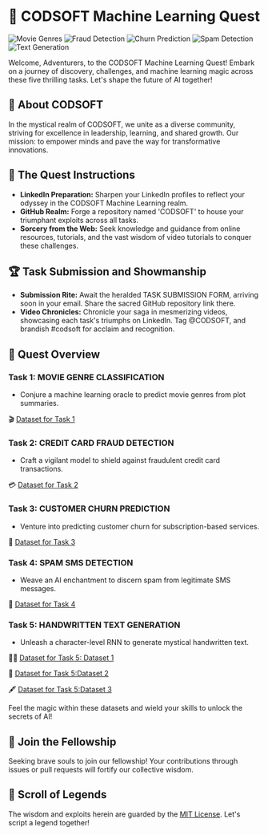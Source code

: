 # 🚀 CODSOFT Machine Learning Quest
![Movie Genres](https://img.shields.io/badge/Movie%20Genres-Classification-brightgreen) ![Fraud Detection](https://img.shields.io/badge/Fraud%20Detection-Enabled-red) ![Churn Prediction](https://img.shields.io/badge/Churn%20Prediction-Enabled-orange) ![Spam Detection](https://img.shields.io/badge/Spam%20Detection-Activated-red) ![Text Generation](https://img.shields.io/badge/Text%20Generation-Enabled-blue)

Welcome, Adventurers, to the CODSOFT Machine Learning Quest! Embark on a journey of discovery, challenges, and machine learning magic across these five thrilling tasks. Let's shape the future of AI together!

## 🌟 About CODSOFT

In the mystical realm of CODSOFT, we unite as a diverse community, striving for excellence in leadership, learning, and shared growth. Our mission: to empower minds and pave the way for transformative innovations.

## 📜 The Quest Instructions

- **LinkedIn Preparation:** Sharpen your LinkedIn profiles to reflect your odyssey in the CODSOFT Machine Learning realm.
- **GitHub Realm:** Forge a repository named 'CODSOFT' to house your triumphant exploits across all tasks.
- **Sorcery from the Web:** Seek knowledge and guidance from online resources, tutorials, and the vast wisdom of video tutorials to conquer these challenges.

## 🏆 Task Submission and Showmanship

- **Submission Rite:** Await the heralded TASK SUBMISSION FORM, arriving soon in your email. Share the sacred GitHub repository link there.
- **Video Chronicles:** Chronicle your saga in mesmerizing videos, showcasing each task's triumphs on LinkedIn. Tag @CODSOFT, and brandish #codsoft for acclaim and recognition.

## 🌌 Quest Overview

### Task 1: MOVIE GENRE CLASSIFICATION
- Conjure a machine learning oracle to predict movie genres from plot summaries.

🎬 [Dataset for Task 1](https://www.kaggle.com/datasets/hijest/genre-classification-dataset-imdb)

### Task 2: CREDIT CARD FRAUD DETECTION
- Craft a vigilant model to shield against fraudulent credit card transactions.

💳 [Dataset for Task 2](https://www.kaggle.com/datasets/kartik2112/fraud-detection)

### Task 3: CUSTOMER CHURN PREDICTION
- Venture into predicting customer churn for subscription-based services.

🔄 [Dataset for Task 3](https://www.kaggle.com/datasets/shantanudhakadd/bank-customer-churn-prediction)

### Task 4: SPAM SMS DETECTION
- Weave an AI enchantment to discern spam from legitimate SMS messages.

📱 [Dataset for Task 4](https://www.kaggle.com/datasets/uciml/sms-spam-collection-dataset)

### Task 5: HANDWRITTEN TEXT GENERATION
- Unleash a character-level RNN to generate mystical handwritten text.

✍🏻 [Dataset for Task 5: Dataset 1](https://paperswithcode.com/dataset/deepwriting) 

📝 [Dataset for Task 5:Dataset 2](https://paperswithcode.com/dataset/iam) 

🖋️ [Dataset for Task 5:Dataset 3](https://paperswithcode.com/dataset/hkr)

Feel the magic within these datasets and wield your skills to unlock the secrets of AI!

## 🌟 Join the Fellowship

Seeking brave souls to join our fellowship! Your contributions through issues or pull requests will fortify our collective wisdom.

## 📜 Scroll of Legends

The wisdom and exploits herein are guarded by the [MIT License](LICENSE). Let's script a legend together!
